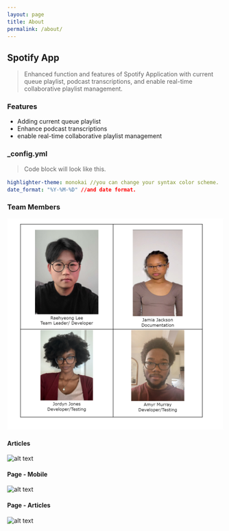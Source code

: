 ```yaml
---
layout: page
title: About
permalink: /about/
---
```


## Spotify App
> Enhanced function and features of Spotify Application with current queue playlist, podcast transcriptions, and enable real-time collaborative playlist management.

### Features
- Adding current queue playlist
- Enhance podcast transcriptions
- enable real-time collaborative playlist management


### _config.yml
> Code block will look like this.
```yml
highlighter-theme: monokai //you can change your syntax color scheme.
date_format: "%Y-%M-%D" //and date format.
```

### Team Members
![alt text](/public/img/1.png.png)
#### Articles
![alt text](/public/img/screenshot-2.png)
#### Page - Mobile
![alt text](/public/img/screenshot-m1.png)
#### Page - Articles
![alt text](/public/img/screenshot-m2.png)
